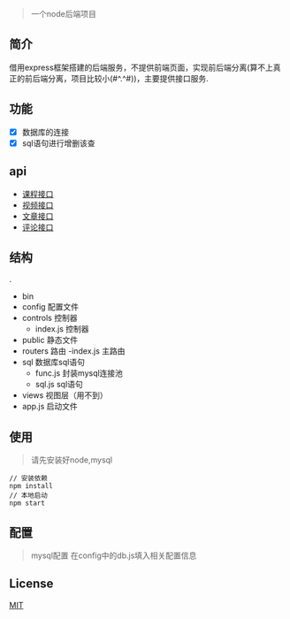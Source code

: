 > 一个node后端项目

## 简介
借用express框架搭建的后端服务，不提供前端页面，实现前后端分离(算不上真正的前后端分离，项目比较小(#^.^#))，主要提供接口服务.

## 功能
- [x] 数据库的连接
- [x] sql语句进行增删该查

## api
+ [课程接口](./api/课程接口.md)
+ [视频接口](./api/视频接口.md)
+ [文章接口](./api/文章接口.md)
+ [评论接口](./api/评论接口.md)

## 结构
.
+ bin
+ config 配置文件
+ controls 控制器
  - index.js 控制器
+ public 静态文件
+ routers 路由
  -index.js 主路由
+ sql 数据库sql语句
  - func.js 封装mysql连接池
  - sql.js sql语句
+ views 视图层（用不到）
+ app.js 启动文件

## 使用
> 请先安装好node,mysql

```
// 安装依赖
npm install
// 本地启动
npm start
```

## 配置
> mysql配置 在config中的db.js填入相关配置信息

## License
[MIT](http://opensource.org/licenses/MIT)
